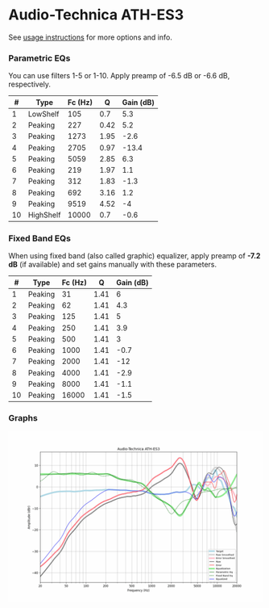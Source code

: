 # Audio-Technica ATH-ES3
See [usage instructions](https://github.com/jaakkopasanen/AutoEq#usage) for more options and info.

### Parametric EQs
You can use filters 1-5 or 1-10. Apply preamp of -6.5 dB or -6.6 dB, respectively.

|   # | Type      |   Fc (Hz) |    Q |   Gain (dB) |
|-----|-----------|-----------|------|-------------|
|   1 | LowShelf  |       105 | 0.7  |         5.3 |
|   2 | Peaking   |       227 | 0.42 |         5.2 |
|   3 | Peaking   |      1273 | 1.95 |        -2.6 |
|   4 | Peaking   |      2705 | 0.97 |       -13.4 |
|   5 | Peaking   |      5059 | 2.85 |         6.3 |
|   6 | Peaking   |       219 | 1.97 |         1.1 |
|   7 | Peaking   |       312 | 1.83 |        -1.3 |
|   8 | Peaking   |       692 | 3.16 |         1.2 |
|   9 | Peaking   |      9519 | 4.52 |        -4   |
|  10 | HighShelf |     10000 | 0.7  |        -0.6 |

### Fixed Band EQs
When using fixed band (also called graphic) equalizer, apply preamp of **-7.2 dB** (if available) and set gains manually with these parameters.

|   # | Type    |   Fc (Hz) |    Q |   Gain (dB) |
|-----|---------|-----------|------|-------------|
|   1 | Peaking |        31 | 1.41 |         6   |
|   2 | Peaking |        62 | 1.41 |         4.3 |
|   3 | Peaking |       125 | 1.41 |         5   |
|   4 | Peaking |       250 | 1.41 |         3.9 |
|   5 | Peaking |       500 | 1.41 |         3   |
|   6 | Peaking |      1000 | 1.41 |        -0.7 |
|   7 | Peaking |      2000 | 1.41 |       -12   |
|   8 | Peaking |      4000 | 1.41 |        -2.9 |
|   9 | Peaking |      8000 | 1.41 |        -1.1 |
|  10 | Peaking |     16000 | 1.41 |        -1.5 |

### Graphs
![](./Audio-Technica%20ATH-ES3.png)
